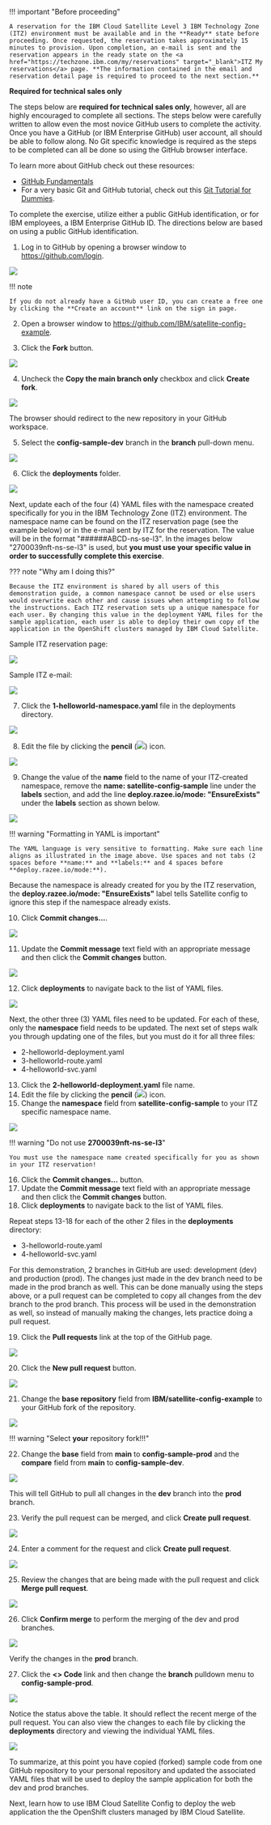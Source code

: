 !!! important "Before proceeding"

    A reservation for the IBM Cloud Satellite Level 3 IBM Technology Zone (ITZ) environment must be available and in the **Ready** state before proceeding. Once requested, the reservation takes approximately 15 minutes to provision. Upon completion, an e-mail is sent and the reservation appears in the ready state on the <a href="https://techzone.ibm.com/my/reservations" target="_blank">ITZ My reservations</a> page. **The information contained in the email and reservation detail page is required to proceed to the next section.**

**Required for technical sales only**

The steps below are **required for technical sales only**, however, all are highly encouraged to complete all sections. The steps below were carefully written to allow even the most novice GitHub users to complete the activity. Once you have a GitHub (or IBM Enterprise GitHub) user account, all should be able to follow along. No Git specific knowledge is required as the steps to be completed can all be done so using the GitHub browser interface. 

To learn more about GitHub check out these resources:

- <a href="https://resources.github.com/topics/fundamentals/" target="_blank">GitHub Fundamentals</a>
- For a very basic Git and GitHub tutorial, check out this <a href="https://www.youtube.com/watch?v=mJ-qvsxPHpY" target="_blank">Git Tutorial for Dummies</a>.

To complete the exercise, utilize either a public GitHub identification, or for IBM employees, a IBM Enterprise GitHub ID. The directions below are based on using a public GitHub identification. 

1. Log in to GitHub by opening a browser window to  <a href="https://github.com/login" target="_blank">https://github.com/login</a>.

![](_attachments/githubLogin.png)

!!! note 

    If you do not already have a GitHub user ID, you can create a free one by clicking the **Create an account** link on the sign in page.

2. Open a browser window to <a href="https://github.com/IBM/satellite-config-example" target="_blank">https://github.com/IBM/satellite-config-example</a>.

3. Click the **Fork** button.

![](_attachments/githubSampleRepo.png)

4. Uncheck the **Copy the main branch only** checkbox and click **Create fork**.

![](_attachments/githubSampleRepoFork.png)

The browser should redirect to the new repository in your GitHub workspace.

5. Select the **config-sample-dev** branch in the **branch** pull-down menu.

![](_attachments/githubBranchPulldown.png)

6. Click the **deployments** folder.

![](_attachments/githubDevBranch.png)

Next, update each of the four (4) YAML files with the namespace created specifically for you in the IBM Technology Zone (ITZ) environment. The namespace name can be found on the ITZ reservation page (see the example below) or in the e-mail sent by ITZ for the reservation. The value will be in the format "######ABCD-ns-se-l3". In the images below "2700039nft-ns-se-l3" is used, but **you must use your specific value in order to successfully complete this exercise**.

??? note "Why am I doing this?"

    Because the ITZ environment is shared by all users of this demonstration guide, a common namespace cannot be used or else users would overwrite each other and cause issues when attempting to follow the instructions. Each ITZ reservation sets up a unique namespace for each user. By changing this value in the deployment YAML files for the sample application, each user is able to deploy their own copy of the application in the OpenShift clusters managed by IBM Cloud Satellite.

Sample ITZ reservation page:

![](_attachments/itzReservationNamespace.png)

Sample ITZ e-mail:

![](_attachments/itzEmailNamespace.png)

7. Click the **1-helloworld-namespace.yaml** file in the deployments directory.

![](_attachments/githubDevDeployments.png)

8. Edit the file by clicking the **pencil** (![](_attachments/pencilIcon.png)) icon.

![](_attachments/githubDevNamespaceYAML.png)

9. Change the value of the **name** field to the name of your ITZ-created namespace, remove the **name: satellite-config-sample** line under the **labels** section, and add the line **deploy.razee.io/mode: "EnsureExists"** under the **labels** section as shown below.

![](_attachments/githubDevNamespaceYAML-Updated.png)

!!! warning "Formatting in YAML is important"
  
    The YAML language is very sensitive to formatting. Make sure each line aligns as illustrated in the image above. Use spaces and not tabs (2 spaces before **name:** and **labels:** and 4 spaces before **deploy.razee.io/mode:**).

Because the namespace is already created for you by the ITZ reservation, the **deploy.razee.io/mode: "EnsureExists"** label tells Satellite config to ignore this step if the namespace already exists.  

10. Click **Commit changes...**.

![](_attachments/githubDevNamespaceYAML-Commit.png)

11. Update the **Commit message** text field with an appropriate message and then click the **Commit changes** button.

![](_attachments/githubDevNamespaceYAML-CommitMessage.png)

12. Click **deployments** to navigate back to the list of YAML files.

![](_attachments/githubDevNamespaceYAML-Back.png)

Next, the other three (3) YAML files need to be updated. For each of these, only the **namespace** field needs to be updated. The next set of steps walk you through updating one of the files, but you must do it for all three files:

- 2-helloworld-deployment.yaml
- 3-helloworld-route.yaml
- 4-helloworld-svc.yaml

13. Click the **2-helloworld-deployment.yaml** file name.
14. Edit the file by clicking the **pencil** (![](_attachments/pencilIcon.png)) icon. 
15. Change the **namespace** field from **satellite-config-sample** to your ITZ specific namespace name.

![](_attachments/githubHelloWorldDeploymentYAML-edited.png)

!!! warning "Do not use **2700039nft-ns-se-l3**"
  
    You must use the namespace name created specifically for you as shown in your ITZ reservation!

16. Click the **Commit changes...** button.
17. Update the **Commit message** text field with an appropriate message and then click the **Commit changes** button.
18. Click **deployments** to navigate back to the list of YAML files.

Repeat steps 13-18 for each of the other 2 files in the **deployments** directory:

- 3-helloworld-route.yaml
- 4-helloworld-svc.yaml

For this demonstration, 2 branches in GitHub are used: development (dev) and production (prod). The changes just made in the dev branch need to be made in the prod branch as well. This can be done manually using the steps above, or a pull request can be completed to copy all changes from the dev branch to the prod branch. This process will be used in the demonstration as well, so instead of manually making the changes, lets practice doing a pull request.

19. Click the **Pull requests** link at the top of the GitHub page.

![](_attachments/githubPRLabel.png)

20. Click the **New pull request** button.

![](_attachments/githubNewPR.png)

21. Change the **base repository** field from **IBM/satellite-config-example** to your GitHub fork of the repository.

![](_attachments/githubPRChangeBase.png)

!!! warning "Select **your** repository fork!!!"

22. Change the **base** field from **main** to **config-sample-prod** and the **compare** field from **main** to **config-sample-dev**.

![](_attachments/githubPRBaseAndCompare.png)

This will tell GitHub to pull all changes in the **dev** branch into the **prod** branch.

23.  Verify the pull request can be merged, and click **Create pull request**.

![](_attachments/githubPRMergeOK.png)

24. Enter a comment for the request and click **Create pull request**.

![](_attachments/githubPRMergeComment.png)

25. Review the changes that are being made with the pull request and click **Merge pull request**.

![](_attachments/githubPRMergeReview.png)

26. Click **Confirm merge** to perform the merging of the dev and prod branches.

![](_attachments/githubPRMergeConfirm.png)

Verify the changes in the **prod** branch.

27. Click the **<> Code** link and then change the **branch** pulldown menu to **config-sample-prod**.

![](_attachments/githubVerifyProd.png)

Notice the status above the table.  It should reflect the recent merge of the pull request. You can also view the changes to each file by clicking the **deployments** directory and viewing the individual YAML files.

![](_attachments/githubVerifyProdListing.png)

To summarize, at this point you have copied (forked) sample code from one GitHub repository to your personal repository and updated the associated YAML files that will be used to deploy the sample application for both the dev and prod branches.  

Next, learn how to use IBM Cloud Satellite Config to deploy the web application the the OpenShift clusters managed by IBM Cloud Satellite.